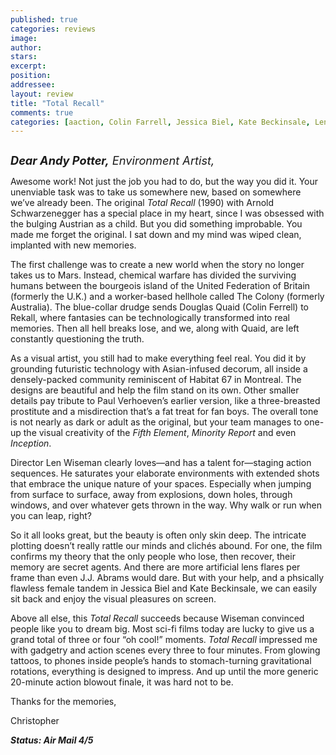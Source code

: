 ```yaml
---
published: true
categories: reviews
image:
author: 
stars: 
excerpt: 
position: 
addressee: 
layout: review
title: "Total Recall"
comments: true
categories: [aaction, Colin Farrell, Jessica Biel, Kate Beckinsale, Len Wiseman, Philip K. Dick, Remake, sci-fi, Total recall, Uncategorized]
---
```

<div><p><span class="full-image-block ssNonEditable"><span><a href="/letters/2012/8/3/total-recall.html"><img src="http://static.squarespace.com/static/5005f6bcc4aa41161b33e89e/5329cf1fe4b07c068ebf74de/5329cf1fe4b07c068ebf75ec/1344019761317/Total%20Recall.jpg" alt="" /></a></span></span></p>
<p><span style="font-size:130%;"><em><strong>Dear Andy Potter,</strong> Environment Artist,</em></span></p>
<p>Awesome work! Not just the job you had to do, but the way you did it. Your unenviable task was to take us somewhere new, based on somewhere we&rsquo;ve already been. The original <em>Total Recall</em> (1990) with Arnold Schwarzenegger has a special place in my heart, since I was obsessed with the bulging Austrian as a child. But you did something improbable. You made me forget the original. I sat down and my mind was wiped clean, implanted with new memories.</p>
<p>The first challenge was to create a new world when the story no longer takes us to Mars. Instead, chemical warfare has divided the surviving humans between the bourgeois island of the United Federation of Britain (formerly the U.K.) and a worker-based hellhole called The Colony (formerly Australia). The blue-collar drudge sends Douglas Quaid (Colin Ferrell) to Rekall, where fantasies can be technologically transformed into real memories. Then all hell breaks lose, and we, along with Quaid, are left constantly questioning the truth.</p>
<p>As a visual artist, you still had to make everything feel real. You did it by grounding futuristic technology with Asian-infused decorum, all inside a densely-packed community reminiscent of Habitat 67 in Montreal. The designs are beautiful and help the film stand on its own. Other smaller details pay tribute to Paul Verhoeven&rsquo;s earlier version, like a three-breasted prostitute and a misdirection that&rsquo;s a fat treat for fan boys. The overall tone is not nearly as dark or adult as the original, but your team manages to one-up the visual creativity of the <em>Fifth Element</em>, <em>Minority Report</em> and even <em>Inception</em>.</p>
<p>Director Len Wiseman clearly loves&shy;&mdash;and has a talent for&mdash;staging action sequences. He saturates your elaborate environments with extended shots that embrace the unique nature of your spaces. Especially when jumping from surface to surface, away from explosions, down holes, through windows, and over whatever gets thrown in the way. Why walk or run when you can leap, right?</p>
<p>So it all looks great, but the beauty is often only skin deep. The intricate plotting doesn&rsquo;t really rattle our minds and clich&eacute;s abound. For one, the film confirms my theory that the only people who lose, then recover, their memory are secret agents. And there are more artificial lens flares per frame than even J.J. Abrams would dare. But with your help, and a phsically flawless female tandem in Jessica Biel and Kate Beckinsale, we can easily sit back and enjoy the visual pleasures on screen.</p>
<p>Above all else, this <em>Total Recall</em> succeeds because Wiseman convinced people like you to dream big. Most sci-fi films today are lucky to give us a grand total of three or four &ldquo;oh cool!&rdquo; moments. <em>Total Recall </em>impressed me with gadgetry and action scenes every three to four minutes. From glowing tattoos, to phones inside people&rsquo;s hands to stomach-turning gravitational rotations, everything is designed to impress. And up until the more generic 20-minute action blowout finale, it was hard not to be.</p>
<p>Thanks for the memories,</p>
<p>Christopher</p>
<p><strong><em>Status: Air Mail 4/5 </em></strong></p></div>
